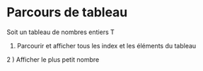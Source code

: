 # Parcours de tableau


Soit un tableau de nombres entiers T 

1) Parcourir et afficher tous les index et les éléments du tableau

2 ) Afficher le plus petit nombre